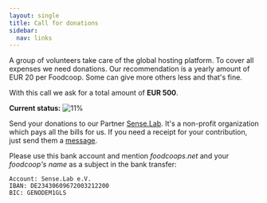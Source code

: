 ```yaml
---
layout: single
title: Call for donations
sidebar:
  nav: links
---
```


A group of volunteers take care of the global hosting platform. To cover all expenses we need donations. 
Our recommendation is a yearly amount of EUR 20 per Foodcoop. Some can give more others less and that's fine.

With this call we ask for a total amount of **EUR 500**.

**Current status:** ![11%](https://progress-bar.dev/11)

Send your donations to our Partner [Sense.Lab](https://senselab.org). It's a non-profit organization which pays
all the bills for us. If you need a receipt for your contribution, just send them a [message](https://senselab.org/kontakt/).

Please use this bank account and mention _foodcoops.net_ and your _foodcoop's name_ as a subject in the bank transfer:
```
Account: Sense.Lab e.V.
IBAN: DE23430609672003212200
BIC: GENODEM1GLS
```
